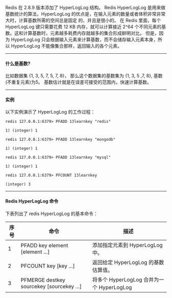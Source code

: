 Redis 在 2.8.9 版本添加了 HyperLogLog 结构。
Redis HyperLogLog 是用来做基数统计的算法，HyperLogLog 的优点是，在输入元素的数量或者体积非常非常大时，计算基数所需的空间总是固定 的、并且是很小的。
在 Redis 里面，每个 HyperLogLog 键只需要花费 12 KB 内存，就可以计算接近 2^64 个不同元素的基 数。这和计算基数时，元素越多耗费内存就越多的集合形成鲜明对比。
但是，因为 HyperLogLog 只会根据输入元素来计算基数，而不会储存输入元素本身，所以 HyperLogLog 不能像集合那样，返回输入的各个元素。

---

#### 什么是基数?
比如数据集 {1, 3, 5, 7, 5, 7, 8}， 那么这个数据集的基数集为 {1, 3, 5 ,7, 8}, 基数(不重复元素)为5。 基数估计就是在误差可接受的范围内，快速计算基数。

---

#### 实例
以下实例演示了 HyperLogLog 的工作过程：
``` other
redis 127.0.0.1:6379> PFADD 13learnkey "redis"

1) (integer) 1

redis 127.0.0.1:6379> PFADD 13learnkey "mongodb"

1) (integer) 1

redis 127.0.0.1:6379> PFADD 13learnkey "mysql"

1) (integer) 1

redis 127.0.0.1:6379> PFCOUNT 13learnkey

(integer) 3
```

---

#### Redis HyperLogLog 命令
下表列出了 redis HyperLogLog 的基本命令：

|序号|命令|描述|
|-|-|-|
|1|PFADD key element [element ...] |添加指定元素到 HyperLogLog 中。|
|2|PFCOUNT key [key ...] |返回给定 HyperLogLog 的基数估算值。|
|3|PFMERGE destkey sourcekey [sourcekey ...] |将多个 HyperLogLog 合并为一个 HyperLogLog|

